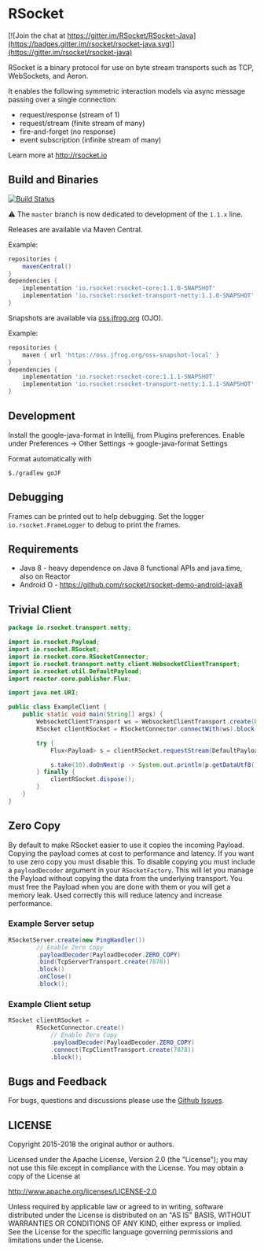 # RSocket

[![Join the chat at https://gitter.im/RSocket/RSocket-Java](https://badges.gitter.im/rsocket/rsocket-java.svg)](https://gitter.im/rsocket/rsocket-java)

RSocket is a binary protocol for use on byte stream transports such as TCP, WebSockets, and Aeron.

It enables the following symmetric interaction models via async message passing over a single connection:

- request/response (stream of 1)
- request/stream (finite stream of many)
- fire-and-forget (no response)
- event subscription (infinite stream of many)

Learn more at http://rsocket.io

## Build and Binaries

[![Build Status](https://travis-ci.org/rsocket/rsocket-java.svg?branch=develop)](https://travis-ci.org/rsocket/rsocket-java)

⚠️ The `master` branch is now dedicated to development of the `1.1.x` line.

Releases are available via Maven Central.

Example:

```groovy
repositories {
	mavenCentral()
}
dependencies {
    implementation 'io.rsocket:rsocket-core:1.1.0-SNAPSHOT'
    implementation 'io.rsocket:rsocket-transport-netty:1.1.0-SNAPSHOT'
}
```

Snapshots are available via [oss.jfrog.org](oss.jfrog.org) (OJO).

Example:

```groovy
repositories {
	maven { url 'https://oss.jfrog.org/oss-snapshot-local' }
}
dependencies {
    implementation 'io.rsocket:rsocket-core:1.1.1-SNAPSHOT'
    implementation 'io.rsocket:rsocket-transport-netty:1.1.1-SNAPSHOT'
}
```


## Development

Install the google-java-format in Intellij, from Plugins preferences.
Enable under Preferences -> Other Settings -> google-java-format Settings

Format automatically with

```
$./gradlew goJF
```

## Debugging
Frames can be printed out to help debugging. Set the logger `io.rsocket.FrameLogger` to debug to print the frames.

## Requirements

- Java 8 - heavy dependence on Java 8 functional APIs and java.time, also on Reactor
- Android O - https://github.com/rsocket/rsocket-demo-android-java8

## Trivial Client

```java
package io.rsocket.transport.netty;

import io.rsocket.Payload;
import io.rsocket.RSocket;
import io.rsocket.core.RSocketConnector;
import io.rsocket.transport.netty.client.WebsocketClientTransport;
import io.rsocket.util.DefaultPayload;
import reactor.core.publisher.Flux;

import java.net.URI;

public class ExampleClient {
    public static void main(String[] args) {
        WebsocketClientTransport ws = WebsocketClientTransport.create(URI.create("ws://rsocket-demo.herokuapp.com/ws"));
        RSocket clientRSocket = RSocketConnector.connectWith(ws).block();

        try {
            Flux<Payload> s = clientRSocket.requestStream(DefaultPayload.create("peace"));

            s.take(10).doOnNext(p -> System.out.println(p.getDataUtf8())).blockLast();
        } finally {
            clientRSocket.dispose();
        }
    }
}
```

## Zero Copy
By default to make RSocket easier to use it copies the incoming Payload. Copying the payload comes at cost to performance
and latency. If you want to use zero copy you must disable this. To disable copying you must include a `payloadDecoder`
argument in your `RSocketFactory`. This will let you manage the Payload without copying the data from the underlying
transport. You must free the Payload when you are done with them
or you will get a memory leak. Used correctly this will reduce latency and increase performance.

### Example Server setup
```java
RSocketServer.create(new PingHandler())
        // Enable Zero Copy
        .payloadDecoder(PayloadDecoder.ZERO_COPY)
        .bind(TcpServerTransport.create(7878))
        .block()
        .onClose()
        .block();
```

### Example Client setup
```java
RSocket clientRSocket =
        RSocketConnector.create()
            // Enable Zero Copy
            .payloadDecoder(PayloadDecoder.ZERO_COPY)
            .connect(TcpClientTransport.create(7878))
            .block();
```

## Bugs and Feedback

For bugs, questions and discussions please use the [Github Issues](https://github.com/RSocket/reactivesocket-java/issues).

## LICENSE

Copyright 2015-2018 the original author or authors.

Licensed under the Apache License, Version 2.0 (the "License");
you may not use this file except in compliance with the License.
You may obtain a copy of the License at

http://www.apache.org/licenses/LICENSE-2.0

Unless required by applicable law or agreed to in writing, software
distributed under the License is distributed on an "AS IS" BASIS,
WITHOUT WARRANTIES OR CONDITIONS OF ANY KIND, either express or implied.
See the License for the specific language governing permissions and
limitations under the License.
